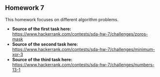 ## Homework 7
This homework focuses on different algorithm problems.
- **Source of the first task here:** https://www.hackerrank.com/contests/sda-hw-7/challenges/zoros-mask
- **Source of the second task here:** https://www.hackerrank.com/contests/sda-hw-7/challenges/minimum-xor-3
- **Source of the third task here:** https://www.hackerrank.com/contests/sda-hw-7/challenges/numbers-13-1

